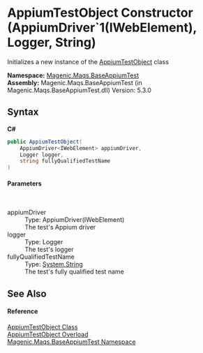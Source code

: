# AppiumTestObject Constructor (AppiumDriver`1(IWebElement), Logger, String)
 

Initializes a new instance of the <a href="MAQS_5/Appium_AUTOGENERATED/AppiumTestObject_Class">AppiumTestObject</a> class

**Namespace:**&nbsp;<a href="MAQS_5/Appium_AUTOGENERATED/Magenic-Maqs-BaseAppiumTest_Namespace">Magenic.Maqs.BaseAppiumTest</a><br />**Assembly:**&nbsp;Magenic.Maqs.BaseAppiumTest (in Magenic.Maqs.BaseAppiumTest.dll) Version: 5.3.0

## Syntax

**C#**<br />
``` C#
public AppiumTestObject(
	AppiumDriver<IWebElement> appiumDriver,
	Logger logger,
	string fullyQualifiedTestName
)
```


#### Parameters
&nbsp;<dl><dt>appiumDriver</dt><dd>Type: AppiumDriver(IWebElement)<br />The test's Appium driver</dd><dt>logger</dt><dd>Type: Logger<br />The test's logger</dd><dt>fullyQualifiedTestName</dt><dd>Type: <a href="http://msdn2.microsoft.com/en-us/library/s1wwdcbf" target="_blank">System.String</a><br />The test's fully qualified test name</dd></dl>

## See Also


#### Reference
<a href="MAQS_5/Appium_AUTOGENERATED/AppiumTestObject_Class">AppiumTestObject Class</a><br /><a href="MAQS_5/Appium_AUTOGENERATED/AppiumTestObject_Constructor">AppiumTestObject Overload</a><br /><a href="MAQS_5/Appium_AUTOGENERATED/Magenic-Maqs-BaseAppiumTest_Namespace">Magenic.Maqs.BaseAppiumTest Namespace</a><br />
